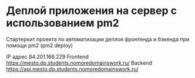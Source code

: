 # Деплой приложения на сервер с использованием pm2

Стартеркит проекта по автоматизации деплоя фронтенда и бэкенда при помощи pm2 (pm2 deploy)

IP адрес 84.201.166.229
Frontend https://mesto.dp.students.nomoredomainswork.ru/
Backend https://api.mesto.dp.students.nomoredomainswork.ru/
